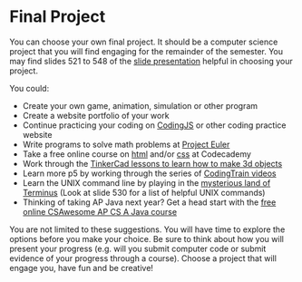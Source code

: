 Final Project
===============

You can choose your own final project. It should be a computer science project that you will find engaging for the remainder of the semester. You may find slides 521 to 548 of the [slide presentation](https://docs.google.com/presentation/d/1fm_Di0qR4HpRWTf8tJtcW3u5by3OrilfXIPZ517K1js/edit?usp=sharing) helpful in choosing your project.


You could:
* Create your own game, animation, simulation or other program
* Create a website portfolio of your work
* Continue practicing your coding on [CodingJS](https://the-winter.github.io/codingjs/) or other coding practice website
* Write programs to solve math problems at [Project Euler](https://projecteuler.net/)
* Take a free online course on [html](https://www.codecademy.com/courses/learn-html) and/or [css](https://www.codecademy.com/learn/learn-css) at Codecademy
* Work through the [TinkerCad lessons to learn how to make 3d objects](https://www.tinkercad.com/learn/designs/lessons)
* Learn more p5 by working through the series of [CodingTrain videos](https://thecodingtrain.com/beginners/p5js/)
* Learn the UNIX command line by playing in the [mysterious land of Terminus](http://web.mit.edu/mprat/Public/web/Terminus/Web/main.html) (Look at slide 530 for a list of helpful UNIX commands)
* Thinking of taking AP Java next year? Get a head start with the [free online CSAwesome AP CS A Java course](https://csawesome.runestone.academy/runestone/books/published/csawesome/index.html)

You are not limited to these suggestions. You will have time to explore the options before you make your choice. Be sure to think about how you will present your progress (e.g. will you submit computer code or submit evidence of your progress through a course). Choose a project that will engage you, have fun and be creative!
